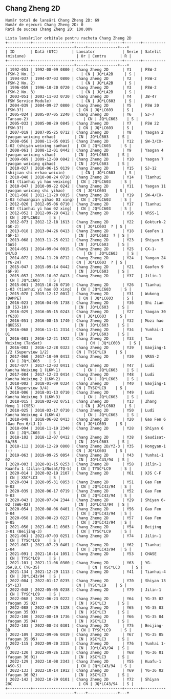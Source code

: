 ## Chang Zheng 2D

    Număr total de lansări Chang Zheng 2D: 69
    Număr de eșecuri Chang Zheng 2D: 0
    Rată de succes Chang Zheng 2D: 100.00%
    
    Lista lansărilor orbitale pentru racheta Chang Zheng 2D
    +----------+-----------------+---------------------+-------+----------------------------------------+----+-------------+---+
    | ID       | Dată (UTC)      | Lansator            | Serie | Satelit (misiune)                      | Or | Centru      | R |
    +----------+-----------------+---------------------+-------+----------------------------------------+----+-------------+---+
    | 1992-051 | 1992-08-09 0800 | Chang Zheng 2D      | Y1    | FSW-2 (FSW-2 No. 1)                    | CN | JQ*LA2B     | S |
    | 1994-037 | 1994-07-03 0800 | Chang Zheng 2D      | Y2    | FSW-2 (FSW-2 No. 2)                    | CN | JQ*LA2B     | S |
    | 1996-059 | 1996-10-20 0720 | Chang Zheng 2D      | Y3    | FSW-2 (FSW-2 No. 3)                    | CN | JQ*LA2B     | S |
    | 2003-051 | 2003-11-03 0720 | Chang Zheng 2D      | Y4    | JB-4? (FSW Service Module)             | CN | JQ*LC603    | S |
    | 2004-039 | 2004-09-27 0800 | Chang Zheng 2D      | Y5    | FSW 20 (FSW-3?)                        | CN | JQ*LC603    | S |
    | 2005-024 | 2005-07-05 2240 | Chang Zheng 2D      | Y6    | SJ-7 (Tansuo-2)                        | CN | JQ*LC603    | S |
    | 2005-033 | 2005-08-29 0845 | Chang Zheng 2D      | Y7    | FSW 22 (FSW-3?)                        | CN | JQ*LC603    | S |
    | 2007-019 | 2007-05-25 0712 | Chang Zheng 2D      | Y8    | Yaogan 2 (yaogan weixing erhao)        | CN | JQ*LC603    | S |
    | 2008-056 | 2008-11-05 0015 | Chang Zheng 2D      | Y12   | SW-3/CX-1-02 (shiyan weixing sanhao)   | CN | JQ*LC603    | S |
    | 2008-061 | 2008-12-01 0442 | Chang Zheng 2D      | Y9    | Yaogan 4 (yaogan weixing sihao)        | CN | JQ*LC603    | S |
    | 2009-069 | 2009-12-09 0842 | Chang Zheng 2D      | Y10   | Yaogan 7 (yaogan weixing qihao)        | CN | JQ*LC603    | S |
    | 2010-027 | 2010-06-15 0139 | Chang Zheng 2D      | Y15   | SJ-12 (shijian shi erhao weixin)       | CN | JQ*LC603    | S |
    | 2010-040 | 2010-08-24 0710 | Chang Zheng 2D      | Y14   | Tianhui 1-01 (tianhui yi hao weixing)  | CN | JQ*LC603    | S |
    | 2010-047 | 2010-09-22 0242 | Chang Zheng 2D      | Y11   | Yaogan 11 (yaogan weixing shi yihao)   | CN | JQ*LC603    | S |
    | 2011-068 | 2011-11-20 0015 | Chang Zheng 2D      | Y19   | SW-4/CX-1-03 (chuangxin yihao 03 xing) | CN | JQ*LC603    | S |
    | 2012-020 | 2012-05-06 0710 | Chang Zheng 2D      | Y17   | Tianhui 1-02 (tianhui yi hao 02 xing)  | CN | JQ*LC603    | S |
    | 2012-052 | 2012-09-29 0412 | Chang Zheng 2D      | Y16   | VRSS-1                                 | CN | JQ*LC603    | S |
    | 2012-073 | 2012-12-18 1613 | Chang Zheng 2D      | Y22   | Gokturk-2 (GK-2)                       | CN | JQ*LC603  ? | S |
    | 2013-018 | 2013-04-26 0413 | Chang Zheng 2D      | Y18   | GaoFen 1 (GF-1)                        | CN | JQ*LC603  ? | S |
    | 2013-068 | 2013-11-25 0212 | Chang Zheng 2D      | Y23   | Shiyan 5 (SW5)                         | CN | JQ*LC603    | S |
    | 2014-051 | 2014-09-04 0015 | Chang Zheng 2D      | Y25   | CX-1-04/LQ                             | CN | JQ*LC603    | S |
    | 2014-072 | 2014-11-20 0712 | Chang Zheng 2D      | Y24   | Yaogan 24 (YG-24)                      | CN | JQ*LC603  ? | S |
    | 2015-047 | 2015-09-14 0442 | Chang Zheng 2D      | Y21   | Gaofen 9 (GF-9)                        | CN | JQ*LC603    | S |
    | 2015-057 | 2015-10-07 0413 | Chang Zheng 2D      | Y37   | Jilin-1                                | CN | JQ*LC603    | S |
    | 2015-061 | 2015-10-26 0710 | Chang Zheng 2D      | Y26   | Tianhui 1-03 (tianhui yi hao 03 xing)  | CN | JQ*LC603    | S |
    | 2015-078 | 2015-12-17 0012 | Chang Zheng 2D      | Y31   | Wukong (DAMPE)                         | CN | JQ*LC603    | S |
    | 2016-023 | 2016-04-05 1738 | Chang Zheng 2D      | Y36   | Shi Jian 10 (SJ-10)                    | CN | JQ*LC603    | S |
    | 2016-029 | 2016-05-15 0243 | Chang Zheng 2D      | Y27   | Yaogan 30 (YG30)                       | CN | JQ*LC603    | S |
    | 2016-051 | 2016-08-15 1740 | Chang Zheng 2D      | Y32   | Mozi hao (QUESS)                       | CN | JQ*LC603    | S |
    | 2016-068 | 2016-11-11 2314 | Chang Zheng 2D      | Y34   | Yunhai-1 01                            | CN | JQ*LC603    | S |
    | 2016-081 | 2016-12-21 1922 | Chang Zheng 2D      | Y33   | Tan Weixing (TanSat)                   | CN | JQ*LC603    | S |
    | 2016-083 | 2016-12-28 0323 | Chang Zheng 2D      | Y39   | Gaojing-1 1/2 (Superview 1/2)          | CN | TYSC*LC9    | S |
    | 2017-060 | 2017-10-09 0413 | Chang Zheng 2D      | Y30   | VRSS-2                                 | CN | JQ*LC603    | S |
    | 2017-077 | 2017-12-03 0411 | Chang Zheng 2D      | Y47   | Ludi Kancha Weixing 1 (LKW-1)          | CN | JQ*LC603    | S |
    | 2017-084 | 2017-12-23 0414 | Chang Zheng 2D      | Y48   | Ludi Kancha Weixing 2 (LKW-2)          | CN | JQ*LC603    | S |
    | 2018-002 | 2018-01-09 0324 | Chang Zheng 2D      | Y40   | Gaojing-1 3/4 (Superview 3/4)          | CN | TYSC*LC9    | S |
    | 2018-006 | 2018-01-13 0710 | Chang Zheng 2D      | Y49   | Ludi Kancha Weixing 3 (LKW-3)          | CN | JQ*LC603    | S |
    | 2018-015 | 2018-02-02 0751 | Chang Zheng 2D      | Y13   | Zhang Heng 1 (CSES)                    | CN | JQ*LC603    | S |
    | 2018-025 | 2018-03-17 0710 | Chang Zheng 2D      | Y50   | Ludi Kancha Weixing 4 (LKW-4)          | CN | JQ*LC603    | S |
    | 2018-048 | 2018-06-02 0413 | Chang Zheng 2D      | Y20   | Gao Fen 6 (Gao Fen 6/LJ-1)             | CN | JQ*LC603    | S |
    | 2018-094 | 2018-11-19 2340 | Chang Zheng 2D      | Y28   | Shiyan 6                               | CN | JQ*LC603    | S |
    | 2018-102 | 2018-12-07 0412 | Chang Zheng 2D      | Y38   | Saudisat-5A/5B                         | CN | JQ*LC603    | S |
    | 2018-112 | 2018-12-29 0800 | Chang Zheng 2D/YZ-3 | Y35   | Hongyan-1 (-)                          | CN | JQ*LC603    | S |
    | 2019-063 | 2019-09-25 0054 | Chang Zheng 2D      | Y43   | Yunhai-1 02                            | CN | JQ*LC43/94  | S |
    | 2020-003 | 2020-01-15 0253 | Chang Zheng 2D      | Y58   | Jilin-1 Kuanfu 1 (Jilin-1/Nusat/TQ-5)  | CN | TYSC*LC9    | S |
    | 2020-014 | 2020-02-19 2107 | Chang Zheng 2D      | Y61   | XJS C-F                                | CN | XSC*LC3     | S |
    | 2020-034 | 2020-05-31 0853 | Chang Zheng 2D      | Y51   | Gao Fen 9-02                           | CN | JQ*LC43/94  | S |
    | 2020-039 | 2020-06-17 0719 | Chang Zheng 2D      | Y52   | Gao Fen 9-03                           | CN | JQ*LC43/94  | S |
    | 2020-043 | 2020-07-04 2344 | Chang Zheng 2D      | Y29   | Shiyan 6-02 (SW6-02)                   | CN | JQ*LC43/94  | S |
    | 2020-054 | 2020-08-06 0401 | Chang Zheng 2D      | Y56   | Gao Fen 9-04                           | CN | JQ*LC43/94  | S |
    | 2020-058 | 2020-08-23 0227 | Chang Zheng 2D      | Y57   | Gao Fen 9-05                           | CN | JQ*LC43/94  | S |
    | 2021-050 | 2021-06-11 0303 | Chang Zheng 2D      | Y54   | Beijing 3-01 (Beijing-3)               | CN | TYSC*LC9    | S |
    | 2021-061 | 2021-07-03 0251 | Chang Zheng 2D      | Y74   | Jilin-1                                | CN | TYSC*LC9    | S |
    | 2021-067 | 2021-07-29 0401 | Chang Zheng 2D      | Y62   | Tianhui 1-04                           | CN | JQ*LC43/94  | S |
    | 2021-091 | 2021-10-14 1051 | Chang Zheng 2D      | Y53   | CHASE                                  | CN | TYSC*LC9    | S |
    | 2021-101 | 2021-11-06 0300 | Chang Zheng 2D      | Y63   | YG-35A,B,C (YG-35)                     | CN | XSC*LC3     | S |
    | 2021-134 | 2021-12-29 1113 | Chang Zheng 2D      | Y41   | Tianhui-4                              | CN | JQ*LC43/94  | S |
    | 2022-004 | 2022-01-17 0235 | Chang Zheng 2D      | Y70   | Shiyan 13 (SY-13)                      | CN | TYSC*LC9    | S |
    | 2022-048 | 2022-05-05 0238 | Chang Zheng 2D      | Y79   | Jilin-1                                | CN | TYSC*LC9    | S |
    | 2022-068 | 2022-06-23 0222 | Chang Zheng 2D      | Y64   | YG-35 02 (Yaogan 35 02)                | CN | XSC*LC3     | S |
    | 2022-088 | 2022-07-29 1328 | Chang Zheng 2D      | Y65   | YG-35 03 (Yaogan 35 03)                | CN | XSC*LC3     | S |
    | 2022-100 | 2022-08-19 1736 | Chang Zheng 2D      | Y66   | YG-35 04 (Yaogan 35 04)                | CN | XSC*LC3     | S |
    | 2022-103 | 2022-08-24 0301 | Chang Zheng 2D      | Y75   | Beijing-3B                             | CN | TYSC*LC9    | S |
    | 2022-109 | 2022-09-06 0419 | Chang Zheng 2D      | Y67   | YG-35 05 (Yaogan 35 05)                | CN | XSC*LC3     | S |
    | 2022-115 | 2022-09-20 2315 | Chang Zheng 2D      | Y76   | Yunhai 1-03                            | CN | JQ*LC43/94  | S |
    | 2022-120 | 2022-09-26 1338 | Chang Zheng 2D      | Y68   | YG-36 01 (Yaogan 36 01)                | CN | XSC*LC3     | S |
    | 2022-129 | 2022-10-08 2343 | Chang Zheng 2D      | Y55   | Kuafu-1 (ASO-S)                        | CN | JQ*LC43/94  | S |
    | 2022-133 | 2022-10-14 1912 | Chang Zheng 2D      | Y69   | YG-36 02 (Yaogan 36 02)                | CN | XSC*LC3     | S |
    | 2022-142 | 2022-10-29 0101 | Chang Zheng 2D      | Y72   | Shiyan 20C                             | CN | JQ*LC43/94  | S |
    +----------+-----------------+---------------------+-------+----------------------------------------+----+-------------+---+
    

